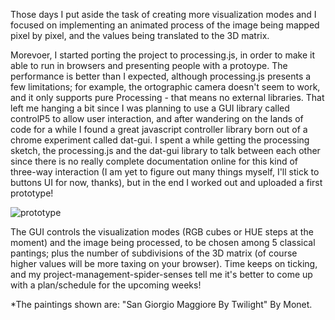 Those days I put aside the task of creating more visualization modes and I focused on implementing an animated process of the image being mapped pixel by pixel, and the values being translated to the 3D matrix.

Morevoer, I started porting the project to processing.js, in order to make it able to run in browsers and presenting people with a protoype. The performance is better than I expected, although processing.js presents a few limitations; for example, the ortographic camera doesn't seem to work, and it only supports pure Processing - that means no external libraries. 
That left me hanging a bit since I was planning to use a GUI library called controlP5 to allow user interaction, and after wandering on the lands of code for a while I found a great javascript controller library born out of a chrome experiment called dat-gui.
I spent a while getting the processing sketch, the processing.js and the dat-gui library to talk between each other since there is no really complete documentation online for this kind of three-way interaction (I am yet to figure out many things myself, I'll stick to buttons UI for now, thanks), but in the end I worked out and uploaded a first prototype! 

![prototype](http://i.imgur.com/QDlxBf6.gif "prototype")

The GUI controls the visualization modes (RGB cubes or HUE steps at the moment) and the image being processed, to be chosen among 5 classical pantings; plus the number of subdivisions of the 3D matrix (of course higher values will be more taxing on your browser). Time keeps on ticking, and my project-management-spider-senses tell me it's better to come up with a plan/schedule for the upcoming weeks!

*The paintings shown are: "San Giorgio Maggiore By Twilight" By Monet.

